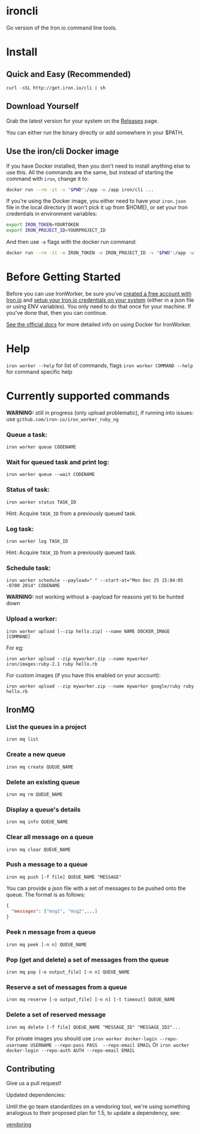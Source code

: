ironcli
=======

Go version of the Iron.io command line tools.

# Install

## Quick and Easy (Recommended)

`curl -sSL http://get.iron.io/cli | sh`

## Download Yourself

Grab the latest version for your system on the [Releases](https://github.com/iron-io/ironcli/releases) page.

You can either run the binary directly or add somewhere in your $PATH.

## Use the iron/cli Docker image

If you have Docker installed, then you don't need to install anything else to use this.
All the commands are the same, but instead of starting the command with `iron`, change it to:

```sh
docker run --rm -it -v "$PWD":/app -w /app iron/cli ...
```

If you're using the Docker image, you either need to have your `iron.json` file in the local directory (it won't pick it up from $HOME),
or set your Iron credentials in environment variables:

```sh
export IRON_TOKEN=YOURTOKEN
export IRON_PROJECT_ID=YOURPROJECT_ID
```

And then use `-e` flags with the docker run command:

```sh
docker run --rm -it -e IRON_TOKEN -e IRON_PROJECT_ID -v "$PWD":/app -w /app iron/cli ...
```

# Before Getting Started

Before you can use IronWorker, be sure you've [created a free account with
Iron.io](http://www.iron.io)
and [setup your Iron.io credentials on your
system](http://dev.iron.io/worker/reference/configuration/) (either in a json
file or using ENV variables). You only need to do that once for your machine. If
you've done that, then you can continue.

[See the official docs](http://dev.iron.io/worker/beta/cli/) for more detailed info on using Docker for IronWorker.

# Help

`iron worker --help` for list of commands, flags
`iron worker COMMAND --help` for command specific help

# Currently supported commands

__WARNING:__ still in progress (only upload problematic), if running into issues: use `github.com/iron-io/iron_worker_ruby_ng`

### Queue a task:

`iron worker queue CODENAME`

### Wait for queued task and print log:

`iron worker queue --wait CODENAME`

### Status of task:

`iron worker status TASK_ID`

Hint: Acquire `TASK_ID` from a previously queued task.

### Log task:

`iron worker log TASK_ID`

Hint: Acquire `TASK_ID` from a previously queued task.

### Schedule task:

`iron worker schedule --payload=" " --start-at="Mon Dec 25 15:04:05 -0700 2014" CODENAME`

__WARNING:__ not working without a -payload for reasons yet to be hunted down

### Upload a worker:

`iron worker upload [--zip hello.zip] --name NAME DOCKER_IMAGE [COMMAND]`

For eg:

`iron worker upload --zip myworker.zip --name myworker iron/images:ruby-2.1 ruby hello.rb`

For custom images (if you have this enabled on your account):

`iron worker upload --zip myworker.zip --name myworker google/ruby ruby hello.rb`
## IronMQ

### List the queues in a project

`iron mq list`

### Create a new queue
`iron mq create QUEUE_NAME`

### Delete an existing queue
`iron mq rm QUEUE_NAME`

### Display a queue's details

`iron mq info QUEUE_NAME`

### Clear all message on a queue

`iron mq clear QUEUE_NAME`

### Push a message to a queue

`iron mq push [-f file] QUEUE_NAME "MESSAGE"`

You can provide a json file with a set of messages to be pushed onto the queue. The format is as follows:
```json
{
  "messages": ["msg1", "msg2",...]
}
```
### Peek n message from a queue
`iron mq peek [-n n] QUEUE_NAME`

### Pop (get and delete) a set of messages from the queue
`iron mq pop [-o output_file] [-n n] QUEUE_NAME`

### Reserve a set of messages from a queue
`iron mq reserve [-o output_file] [-n n] [-t timeout] QUEUE_NAME`

### Delete a set of reserved message
`iron mq delete [-f file] QUEUE_NAME "MESSAGE_ID" "MESSAGE_ID2"...`

For private images you should use
`iron worker docker-login --repo-username USERNAME --repo-pass PASS  --repo-email EMAIL`
Or
`iron worker docker-login --repo-auth AUTH --repo-email EMAIL`

## Contributing

Give us a pull request!

Updated dependencies:

Until the go team standardizes on a vendoring tool, we're using something
analogous to their proposed plan for 1.5, to update a dependency, see:

[vendoring](vendored/README.md)

